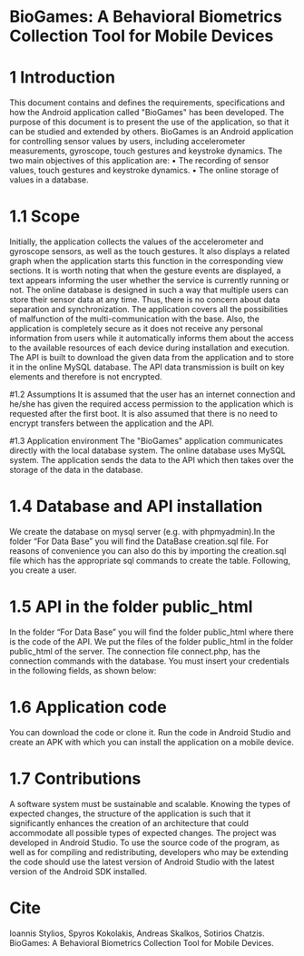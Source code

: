 # BioGames: A Behavioral Biometrics Collection Tool for Mobile Devices

# 1	Introduction
This document contains and defines the requirements, specifications and how the Android application called "BioGames" has been developed. The purpose of this document is to present the use of the application, so that it can be studied and extended by others.
BioGames is an Android application for controlling sensor values by users, including accelerometer measurements, gyroscope, touch gestures and keystroke dynamics.
The two main objectives of this application are:
• The recording of sensor values, touch gestures and keystroke dynamics.
• The online storage of values in a database.

# 1.1 Scope
Initially, the application collects the values of the accelerometer and gyroscope sensors, as well as the touch gestures. It also displays a related graph when the application starts this function in the corresponding view sections. It is worth noting that when the gesture events are displayed, a text appears informing the user whether the service is currently running or not.
The online database is designed in such a way that multiple users can store their sensor data at any time. Thus, there is no concern about data separation and synchronization. The application covers all the possibilities of malfunction of the multi-communication with the base.
Also, the application is completely secure as it does not receive any personal information from users while it automatically informs them about the access to the available resources of each device during installation and execution.
The API is built to download the given data from the application and to store it in the online MySQL database. The API data transmission is built on key elements and therefore is not encrypted.

#1.2	Assumptions
It is assumed that the user has an internet connection and he/she has given the required access permission to the application which is requested after the first boot. It is also assumed that there is no need to encrypt transfers between the application and the API.

#1.3	Application environment
The "BioGames" application communicates directly with the local database system. The online database uses MySQL system. The application sends the data to the API which then takes over the storage of the data in the database.

# 1.4	Database and API installation
We create the database on mysql server (e.g. with phpmyadmin).In the folder “For Data Base” you will find the DataBase creation.sql file.
For reasons of convenience you can also do this by importing the creation.sql file which has the appropriate sql commands to create the table.
Following, you create a user.

# 1.5	API in the folder public_html 

In the folder “For Data Base” you will find the folder public_html where there is the code of the API. We put the files of the folder public_html in the folder public_html of the server. The connection file connect.php, has the connection commands with the database. You must insert your credentials in the following fields, as shown below:
<?php
$db_name="Your db name";
$mysql_user="Your user name";
$mysql_pass="Your password";
$server_name="localhost";

$con=mysqli_connect($server_name,$mysql_user,$mysql_pass,$db_name);

if(!$con){
	//echo "Connection error";
}else{
	//echo "Connection stablish";
}
?>

# 1.6	Application code
You can download the code or clone it. Run the code in Android Studio and create an APK with which you can install the application on a mobile device.

# 1.7	Contributions
A software system must be sustainable and scalable. Knowing the types of expected changes, the structure of the application is such that it significantly enhances the creation of an architecture that could accommodate all possible types of expected changes.
The project was developed in Android Studio. To use the source code of the program, as well as for compiling and redistributing, developers who may be extending the code should use the latest version of Android Studio with the latest version of the Android SDK installed.


# Cite

Ioannis Stylios, Spyros Kokolakis, Andreas Skalkos, Sotirios Chatzis. BioGames: A Behavioral Biometrics Collection Tool for Mobile Devices. 
